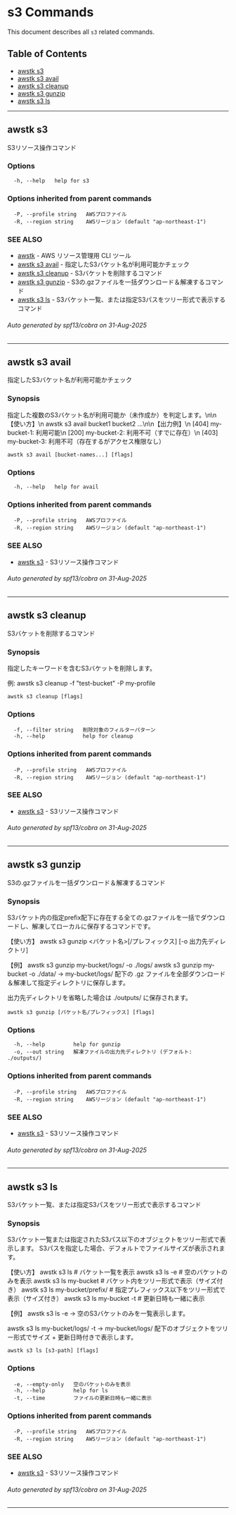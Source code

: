 # s3 Commands

This document describes all `s3` related commands.

## Table of Contents

- [awstk s3](#awstk-s3)
- [awstk s3 avail](#awstk-s3-avail)
- [awstk s3 cleanup](#awstk-s3-cleanup)
- [awstk s3 gunzip](#awstk-s3-gunzip)
- [awstk s3 ls](#awstk-s3-ls)

---

## awstk s3

S3リソース操作コマンド

### Options

```
  -h, --help   help for s3
```

### Options inherited from parent commands

```
  -P, --profile string   AWSプロファイル
  -R, --region string    AWSリージョン (default "ap-northeast-1")
```

### SEE ALSO

* [awstk](README.md)	 - AWS リソース管理用 CLI ツール
* [awstk s3 avail](s3.md#awstk-s3-avail)	 - 指定したS3バケット名が利用可能かチェック
* [awstk s3 cleanup](s3.md#awstk-s3-cleanup)	 - S3バケットを削除するコマンド
* [awstk s3 gunzip](s3.md#awstk-s3-gunzip)	 - S3の.gzファイルを一括ダウンロード＆解凍するコマンド
* [awstk s3 ls](s3.md#awstk-s3-ls)	 - S3バケット一覧、または指定S3パスをツリー形式で表示するコマンド

###### Auto generated by spf13/cobra on 31-Aug-2025

---

## awstk s3 avail

指定したS3バケット名が利用可能かチェック

### Synopsis

指定した複数のS3バケット名が利用可能か（未作成か）を判定します。\n\n【使い方】\n  awstk s3 avail bucket1 bucket2 ...\n\n【出力例】\n  [404] my-bucket-1: 利用可能\n  [200] my-bucket-2: 利用不可（すでに存在）\n  [403] my-bucket-3: 利用不可（存在するがアクセス権限なし）

```
awstk s3 avail [bucket-names...] [flags]
```

### Options

```
  -h, --help   help for avail
```

### Options inherited from parent commands

```
  -P, --profile string   AWSプロファイル
  -R, --region string    AWSリージョン (default "ap-northeast-1")
```

### SEE ALSO

* [awstk s3](s3.md)	 - S3リソース操作コマンド

###### Auto generated by spf13/cobra on 31-Aug-2025

---

## awstk s3 cleanup

S3バケットを削除するコマンド

### Synopsis

指定したキーワードを含むS3バケットを削除します。

例:
  awstk s3 cleanup -f "test-bucket" -P my-profile

```
awstk s3 cleanup [flags]
```

### Options

```
  -f, --filter string   削除対象のフィルターパターン
  -h, --help            help for cleanup
```

### Options inherited from parent commands

```
  -P, --profile string   AWSプロファイル
  -R, --region string    AWSリージョン (default "ap-northeast-1")
```

### SEE ALSO

* [awstk s3](s3.md)	 - S3リソース操作コマンド

###### Auto generated by spf13/cobra on 31-Aug-2025

---

## awstk s3 gunzip

S3の.gzファイルを一括ダウンロード＆解凍するコマンド

### Synopsis

S3バケット内の指定prefix配下に存在する全ての.gzファイルを一括でダウンロードし、解凍してローカルに保存するコマンドです。

【使い方】
  awstk s3 gunzip <バケット名>[/プレフィックス] [-o 出力先ディレクトリ]

【例】
  awstk s3 gunzip my-bucket/logs/ -o ./logs/
  awstk s3 gunzip my-bucket -o ./data/
  → my-bucket/logs/ 配下の .gz ファイルを全部ダウンロード＆解凍して指定ディレクトリに保存します。

出力先ディレクトリを省略した場合は ./outputs/ に保存されます。

```
awstk s3 gunzip [バケット名/プレフィックス] [flags]
```

### Options

```
  -h, --help         help for gunzip
  -o, --out string   解凍ファイルの出力先ディレクトリ (デフォルト: ./outputs/)
```

### Options inherited from parent commands

```
  -P, --profile string   AWSプロファイル
  -R, --region string    AWSリージョン (default "ap-northeast-1")
```

### SEE ALSO

* [awstk s3](s3.md)	 - S3リソース操作コマンド

###### Auto generated by spf13/cobra on 31-Aug-2025

---

## awstk s3 ls

S3バケット一覧、または指定S3パスをツリー形式で表示するコマンド

### Synopsis

S3バケット一覧または指定されたS3パス以下のオブジェクトをツリー形式で表示します。
S3パスを指定した場合、デフォルトでファイルサイズが表示されます。

【使い方】
  awstk s3 ls                          # バケット一覧を表示
  awstk s3 ls -e                       # 空のバケットのみを表示
  awstk s3 ls my-bucket                # バケット内をツリー形式で表示（サイズ付き）
  awstk s3 ls my-bucket/prefix/        # 指定プレフィックス以下をツリー形式で表示（サイズ付き）
  awstk s3 ls my-bucket -t             # 更新日時も一緒に表示

【例】
  awstk s3 ls -e
  → 空のS3バケットのみを一覧表示します。
  
  awstk s3 ls my-bucket/logs/ -t
  → my-bucket/logs/ 配下のオブジェクトをツリー形式でサイズ + 更新日時付きで表示します。

```
awstk s3 ls [s3-path] [flags]
```

### Options

```
  -e, --empty-only   空のバケットのみを表示
  -h, --help         help for ls
  -t, --time         ファイルの更新日時も一緒に表示
```

### Options inherited from parent commands

```
  -P, --profile string   AWSプロファイル
  -R, --region string    AWSリージョン (default "ap-northeast-1")
```

### SEE ALSO

* [awstk s3](s3.md)	 - S3リソース操作コマンド

###### Auto generated by spf13/cobra on 31-Aug-2025

---

